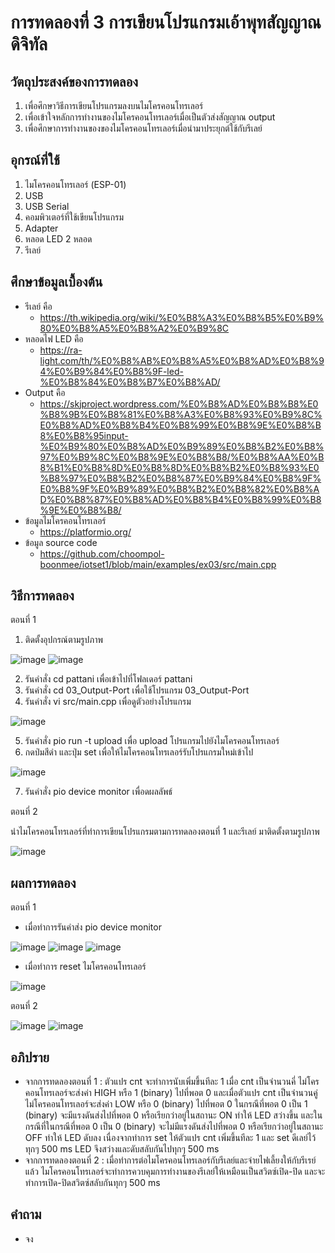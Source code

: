 # การทดลองที่ 3 การเขียนโปรแกรมเอ้าพุทสัญญาณดิจิทัล

## วัตถุประสงค์ของการทดลอง
1. เพื่อศึกษาวิธีการเขียนโปรแกรมลงบนไมโครคอนโทรเลอร์ 
2. เพื่อเข้าใจหลักการทำงานของไมโครคอนโทรเลอร์เมื่อเป็นตัวส่งสัญญาณ output
3. เพื่อศึกษาการทำงานของของไมโครคอนโทรเลอร์เมื่อนำมาประยุกต์ใช้กับรีเลย์

## อุกรณ์ที่ใช้ 
1. ไมโครคอนโทรเลอร์ (ESP-01)
2. USB
3. USB Serial
4. คอมพิวเตอร์ที่ใช้เขียนโปรแกรม
5. Adapter
6. หลอด LED 2 หลอด
7. รีเลย์

## ศึกษาข้อมูลเบื้องต้น
* รีเลย์ คือ
  * https://th.wikipedia.org/wiki/%E0%B8%A3%E0%B8%B5%E0%B9%80%E0%B8%A5%E0%B8%A2%E0%B9%8C
* หลอดไฟ LED คือ
  * https://ra-light.com/th/%E0%B8%AB%E0%B8%A5%E0%B8%AD%E0%B8%94%E0%B9%84%E0%B8%9F-led-%E0%B8%84%E0%B8%B7%E0%B8%AD/
* Output คือ
  * https://skjproject.wordpress.com/%E0%B8%AD%E0%B8%B8%E0%B8%9B%E0%B8%81%E0%B8%A3%E0%B8%93%E0%B9%8C%E0%B8%AD%E0%B8%B4%E0%B8%99%E0%B8%9E%E0%B8%B8%E0%B8%95input-%E0%B9%80%E0%B8%AD%E0%B9%89%E0%B8%B2%E0%B8%97%E0%B9%8C%E0%B8%9E%E0%B8%B8/%E0%B8%AA%E0%B8%B1%E0%B8%8D%E0%B8%8D%E0%B8%B2%E0%B8%93%E0%B8%97%E0%B8%B2%E0%B8%87%E0%B9%84%E0%B8%9F%E0%B8%9F%E0%B9%89%E0%B8%B2%E0%B8%82%E0%B8%AD%E0%B8%87%E0%B8%AD%E0%B8%B4%E0%B8%99%E0%B8%9E%E0%B8%B8/
* ข้อมูลไมโครคอนโทรเลอร์
  * https://platformio.org/
* ข้อมูล source code
  * https://github.com/choompol-boonmee/iotset1/blob/main/examples/ex03/src/main.cpp
  
## วิธีการทดลอง
ตอนที่ 1 
1. ติดตั้งอุปกรณ์ตามรูปภาพ

![image](https://user-images.githubusercontent.com/80880229/112192966-05e7c800-8c3a-11eb-8d21-8e4d1ae62dea.png)
![image](https://user-images.githubusercontent.com/80880229/112193098-2152d300-8c3a-11eb-8149-34c4bda6f0da.png)

2. รันคำสั่ง cd pattani เพื่อเข้าไปที่โฟลเดอร์ pattani
3. รันคำสั่ง cd 03_Output-Port เพื่อใช้โปรแกรม 03_Output-Port
4. รันคำสั่ง vi src/main.cpp เพื่อดูตัวอย่างโปรแกรม

![image](https://user-images.githubusercontent.com/80880229/112194001-059bfc80-8c3b-11eb-9f42-795e01760678.png)

5. รันคำสั่ง pio run -t upload เพื่อ upload โปรแกรมไปยังไมโครคอนโทรเลอร์
6. กดป่มสีดำ และปุ่ม set เพื่อให้ไมโครคอนโทรเลอร์รับโปรแกรมใหม่เข้าไป

![image](https://user-images.githubusercontent.com/80880229/112194233-3c721280-8c3b-11eb-83cf-6961b8c857bf.png)

7. รันคำสั่ง pio device monitor เพื่อดผลลัพธ์

ตอนที่ 2

นำไมโครคอนโทรเลอร์ที่ทำการเขียนโปรแกรมตามการทดลองตอนที่ 1 และรีเลย์ มาติดตั้งตามรูปภาพ

![image](https://user-images.githubusercontent.com/80880229/112195348-709a0300-8c3c-11eb-8209-f9e4c0fd2983.png) 

## ผลการทดลอง
ตอนที่ 1
* เมื่อทำการรันคำส่ง pio device monitor

![image](https://user-images.githubusercontent.com/80880229/112194406-64fa0c80-8c3b-11eb-8b94-cdbaa8cec1bb.png)
![image](https://user-images.githubusercontent.com/80880229/112194466-78a57300-8c3b-11eb-8307-a0eb862d3d33.png)
![image](https://user-images.githubusercontent.com/80880229/112194503-83f89e80-8c3b-11eb-82e0-3c4609c37a50.png)

* เมื่อทำการ reset ไมโครคอนโทรเลอร์

![image](https://user-images.githubusercontent.com/80880229/112194562-970b6e80-8c3b-11eb-8620-1b1dcdaf336b.png)

ตอนที่ 2

![image](https://user-images.githubusercontent.com/80880229/112195552-ae972700-8c3c-11eb-9721-b370a13e9eb6.png)
![image](https://user-images.githubusercontent.com/80880229/112195598-bb1b7f80-8c3c-11eb-9ff0-32076cb5eb49.png)

## อภิปราย
* จากการทดลองตอนที่ 1 : ตัวแปร cnt จะทำการนับเพิ่มขึ้นทีละ 1 เมื่อ cnt เป็นจำนวนคี่ ไม่โครคอนโทรเลอร์จะส่งค่า HIGH หรือ 1 (binary) ไปที่พอต 0 และเมื่อตัวแปร cnt เป็นจำนวนคู่ ไม่โครคอนโทรเลอร์จะส่งค่า LOW หรือ 0 (binary) ไปที่พอต 0 ในกรณีที่พอต 0 เป็น 1 (binary) จะมีแรงดันส่งไปที่พอต 0 หรือเรียกว่าอยู่ในสถานะ ON ทำให้ LED สว่างขึ้น และในกรณีที่ในกรณีที่พอต 0 เป็น 0 (binary) จะไม่มีแรงดันส่งไปที่พอต 0 หรือเรียกว่าอยู่ในสถานะ OFF ทำให้ LED ดับลง เนื่องจากทำการ set ให้ตัวแปร cnt เพิ่มขึ้นทีละ 1 และ set ดีเลย์ไว้ทุกๆ 500 ms LED จึงสว่างและดับสลับกันไปทุกๆ 500 ms
* จากการทดลองตอนที่ 2 : เมื่อทำการต่อไมโครคอนโทรเลอร์กับรีเลย์และจ่ายไฟเลี้ยงให้กับรีเรย์แล้ว ไมโครคอนโทรเลอร์จะทำการควบคุมการทำงานของรีเลย์ให้เหมือนเป็นสวิตซ์เปิด-ปิด และจะทำการเปิด-ปิดสวิตซ์สลับกันทุกๆ 500 ms
  
## คำถาม
* จง
